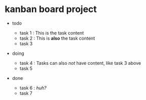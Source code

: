 # kanban board project

- todo

  - task 1 : This is the task content
  - task 2 : This is **also** the task content
  - task 3

- doing

  - task 4 : Tasks can also _not_ have content, like task 3 above
  - task 5

- done

  - task 6 : _huh?_
  - task 7
